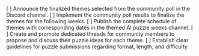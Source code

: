 [ ] Announce the finalized themes selected from the community poll in the Discord channel.
[ ] Implement the community poll results to finalize the themes for the following weeks.
[ ] Publish the complete schedule of themes with corresponding dates in the themed AI puzzle weeks channel.
[ ] Create and promote dedicated threads for community members to propose and discuss their puzzle ideas for each theme.
[ ] Establish clear guidelines for puzzle submissions regarding format, length, and difficulty.